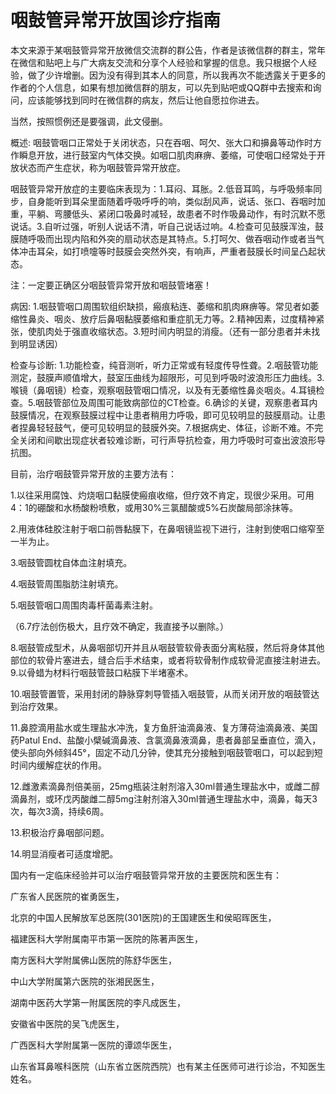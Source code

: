 # 咽鼓管异常开放国诊疗指南

本文来源于某咽鼓管异常开放微信交流群的群公告，作者是该微信群的群主，常年在微信和贴吧上与广大病友交流和分享个人经验和掌握的信息。我只根据个人经验，做了少许增删。因为没有得到其本人的同意，所以我再次不能透露关于更多的作者的个人信息，如果有想加微信群的朋友，可以先到贴吧或QQ群中去搜索和询问，应该能够找到同时在微信群的病友，然后让他自愿拉你进去。

当然，按照惯例还是要强调，此文侵删。


概述: 咽鼓管咽口正常处于关闭状态，只在吞咽、呵欠、张大口和擤鼻等动作时方作瞬息开放，进行鼓室内气体交换。如咽口肌肉麻痹、萎缩，可使咽口经常处于开放状态而产生症状，称为咽鼓管异常开放症。


咽鼓管异常开放症的主要临床表现为：1.耳闷、耳胀。2.低音耳鸣，与呼吸频率同步，自身能听到耳朵里面随着呼吸呼呼的响，类似刮风声，说话、张口、吞咽时加重，平躺、弯腰低头、紧闭口吸鼻时减轻，故患者不时作吸鼻动作，有时沉默不愿说话。3.自听过强，听别人说话不清，听自己说话过响。4.检查可见鼓膜浑浊，鼓膜随呼吸而出现内陷和外突的扇动状态是其特点。5.打呵欠、做吞咽动作或者当气体冲击耳朵，如打喷嚏等时鼓膜会突然外突，有响声，严重者鼓膜长时间呈凸起状态。

注：一定要正确区分咽鼓管异常开放和咽鼓管堵塞！


病因: 1.咽鼓管咽口周围软组织缺损，瘢痕粘连、萎缩和肌肉麻痹等。常见者如萎缩性鼻炎、咽炎、放疗后鼻咽黏膜萎缩和重症肌无力等。2.精神因素，过度精神紧张，使肌肉处于强直收缩状态。3.短时间内明显的消瘦。（还有一部分患者并未找到明显诱因）

检查与诊断: 1.功能检查，纯音测听，听力正常或有轻度传导性聋。2.咽鼓管功能测定，鼓膜声顺值增大，鼓室压曲线为超限形，可见到呼吸时波浪形压力曲线。3.喉镜（鼻咽镜）检查，观察咽鼓管咽口情况，以及有无萎缩性鼻炎咽炎。4.耳镜检查。5.咽鼓管部位及周围可能致病部位的CT检查。6.确诊的关键，观察患者耳内鼓膜情况，在观察鼓膜过程中让患者稍用力呼吸，即可见较明显的鼓膜扇动。让患者捏鼻轻轻鼓气，便可见较明显的鼓膜外突。7.根据病史、体征，诊断不难。不完全关闭和间歇出现症状者较难诊断，可行声导抗检查，用力呼吸时可查出波浪形导抗图。

目前，治疗咽鼓管异常开放的主要方法有：

1.以往采用腐蚀、灼烧咽口黏膜使瘢痕收缩，但疗效不肯定，现很少采用。可用4：1的硼酸和水杨酸粉喷敷，或用30%三氯醋酸或5%石炭酸局部涂抹等。

2.用液体硅胶注射于咽口前唇黏膜下，在鼻咽镜监视下进行，注射到使咽口缩窄至一半为止。

3.咽鼓管圆枕自体血注射填充。

4.咽鼓管周围脂肪注射填充。

5.咽鼓管咽口周围肉毒杆菌毒素注射。

（6.7疗法创伤极大，且疗效不确定，我直接予以删除。）

8.咽鼓管成型术，从鼻咽部切开并且从咽鼓管软骨表面分离粘膜，然后将身体其他部位的软骨片塞进去，缝合后手术结束，或者将软骨制作成软骨泥直接注射进去。9.以骨蜡为材料行咽鼓管鼓口粘膜下半堵塞术。

10.咽鼓管置管，采用封闭的静脉穿刺导管插入咽鼓管，从而关闭开放的咽鼓管达到治疗效果。

11.鼻腔滴用盐水或生理盐水冲洗，复方鱼肝油滴鼻液、复方薄荷油滴鼻液、美国药Patul End、盐酸小檗碱滴鼻液、含氯滴鼻液滴鼻，患者鼻部呈垂直位，滴入，使头部向外倾斜45°，固定不动几分钟，使其充分接触到咽鼓管咽口，可以起到短时间内缓解症状的作用。

12.雌激素滴鼻剂倍美丽，25mg瓶装注射剂溶入30ml普通生理盐水中，或雌二醇滴鼻剂，或环戊丙酸雌二醇5mg注射剂溶入30ml普通生理盐水中，滴鼻，每天3次，每次3滴，持续6周。

13.积极治疗鼻咽部问题。

14.明显消瘦者可适度增肥。

国内有一定临床经验并可以治疗咽鼓管异常开放的主要医院和医生有：

广东省人民医院的崔勇医生，

北京的中国人民解放军总医院(301医院)的王国建医生和侯昭晖医生，

福建医科大学附属南平市第一医院的陈著声医生，

南方医科大学附属佛山医院的陈舒华医生，

中山大学附属第六医院的张湘民医生，

湖南中医药大学第一附属医院的李凡成医生，

安徽省中医院的吴飞虎医生，

广西医科大学附属第一医院的谭颂华医生，

山东省耳鼻喉科医院（山东省立医院西院）也有某主任医师可进行诊治，不知医生姓名。
